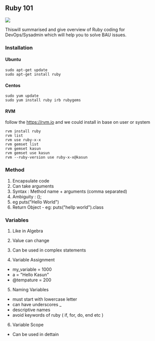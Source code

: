 ## Ruby 101


![](https://img.haikudeck.com/mg/l7h9NiIMHr_1408734700730.jpg)

Thiswill summarised and give overview of Ruby coding for DevOps/Sysadmin which will help you to solve BAU issues.

### Installation

#### Ubuntu

    sudo apt-get update
    sudo apt-get install ruby

#### Centos

    sudo yum update
    sudo yum install ruby irb rubygems

#### RVM

follow the https://rvm.io and we could install in base on user or system

    rvm install ruby
    rvm list
    rvm use ruby-x-x
    rvm gemset list
    rvm gemset kasun
    rvm gemset use kasun
    rvm --ruby-version use ruby-x-x@kasun

### Method

1. Encapsulate code
2. Can take arguments
3. Syntax : Method name + arguments (comma separated)
4. Ambiguity : ();
5. eg puts("Hello World")
6. Return Object - eg: puts("hellp world").class


### Variables

1. Like in Algebra
2. Value can change
3. Can be used in complex statements

4. Variable Assignment
- my_variable = 1000
- a = "Hello Kasun"
- @tempature = 200

5. Naming Variables
- must start with lowercase letter
- can have underscores _
- descriptive names
- avoid keywords of ruby ( if, for, do, end etc )

6. Variable Scope
- Can be used in dettain

